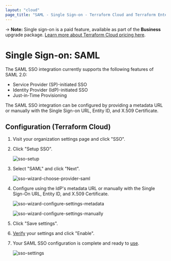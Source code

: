 ```yaml
---
layout: "cloud"
page_title: "SAML - Single Sign-on - Terraform Cloud and Terraform Enterprise"
---
```


-> **Note:** Single sign-on is a paid feature, available as part of the **Business** upgrade package. [Learn more about Terraform Cloud pricing here](https://www.hashicorp.com/products/terraform/pricing).

# Single Sign-on: SAML

The SAML SSO integration currently supports the following features of SAML 2.0:

- Service Provider (SP)-initiated SSO
- Identity Provider (IdP)-initiated SSO
- Just-in-Time Provisioning

The SAML SSO integration can be configured by providing a metadata URL or manually with the Single Sign-on URL, Entity ID, and X.509 Certificate.

## Configuration (Terraform Cloud)

1. Visit your organization settings page and click "SSO".

2. Click "Setup SSO".

    ![sso-setup](../images/sso/setup.png)

3. Select "SAML" and click "Next".

    ![sso-wizard-choose-provider-saml](../images/sso/wizard-choose-provider-saml.png)

4. Configure using the IdP's metadata URL or manually with the Single Sign-On URL, Entity ID, and X.509 Certificate.

    ![sso-wizard-configure-settings-metadata](../images/sso/wizard-configure-settings-metadata.png)

    ![sso-wizard-configure-settings-manually](../images/sso/wizard-configure-settings-manually.png)

5. Click "Save settings".

6. [Verify](./testing.html) your settings and click "Enable".

7. Your SAML SSO configuration is complete and ready to [use](../single-sign-on.html#signing-in-with-sso).

    ![sso-settings](../images/sso/settings-saml.png)
